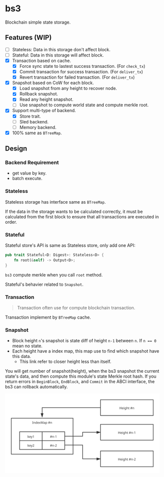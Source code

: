 # bs3

Blockchain simple state storage.

## Features (WIP)

- [ ] Stateless: Data in this storage don't affect block.
- [ ] Stateful: Data in this storage will affect block.
- [X] Transaction based on cache.
  - [X] Force sync state to lastest success transaction. (For `check_tx`)
  - [X] Commit transaction for success transaction. (For `deliver_tx`)
  - [X] Revert transaction for failed transaction. (For `deliver_tx`)
- [X] Snapshot based on CoW for each block.
  - [X] Load snapshot from any height to recover node.
  - [X] Rollback snapshot.
  - [X] Read any height snapshot.
  - [ ] Use snapshot to compute world state and compute merkle root.
- [X] Support multi-type of backend.
  - [X] Store trait.
  - [ ] Sled backend.
  - [ ] Memory backend.
- [X] 100% same as `BTreeMap`.

## Design

### Backend Requirement

- get value by key.
- batch execute.

### Stateless

Stateless storage has interface same as `BTreeMap`.

If the data in the storage wants to be calculated correctly,
it must be calculated from the first block to ensure that all transactions are executed in order.

### Stateful

Stateful store's API is same as Stateless store, only add one API:

``` rust
pub trait Stateful<D: Digest>: Stateless<D> {
    fn root(&self) -> Output<D>;
}
```

`bs3` compute merkle when you call `root` method.

Stateful's behavier related to `Snapshot`.

### Transaction

> Transaction often use for compute blockchain transaction.

Transaction implement by `BTreeMap` cache.

### Snapshot

- Block height `n`'s snapshot is state diff of height `n-1` between `n`. If `n == 0` mean no state.
- Each height have a index map, this map use to find which snapshot have this data.
  - This link refer to closer height less than itself.

You will get number of snapshot(height), when the bs3 snapshot the current state's data,
and then compute this module's state Merkle root hash. If you return errors in `BeginBlock`, `EndBlock`, and `Commit`
in the ABCI interface, the bs3 can rollback automatically.

![](docs/assets/BS3-snapshot.svg)

